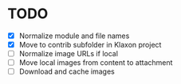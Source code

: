 # TODO

- [x] Normalize module and file names
- [x] Move to contrib subfolder in Klaxon project
- [ ] Normalize image URLs if local
- [ ] Move local images from content to attachment
- [ ] Download and cache images

